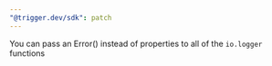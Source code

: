 ```yaml
---
"@trigger.dev/sdk": patch
---
```


You can pass an Error() instead of properties to all of the `io.logger` functions
